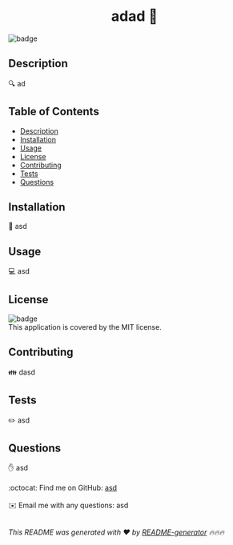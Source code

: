 
<h1 align="center">adad 👋</h1>
  
![badge](https://img.shields.io/badge/license-MIT-brightgreen)<br />

## Description
🔍 ad

## Table of Contents
- [Description](#description)
- [Installation](#installation)
- [Usage](#usage)
- [License](#license)
- [Contributing](#contributing)
- [Tests](#tests)
- [Questions](#questions)

## Installation
💾 asd

## Usage
💻 asd

## License
![badge](https://img.shields.io/badge/license-MIT-brightgreen)
<br />
This application is covered by the MIT license. 

## Contributing
👪 dasd

## Tests
✏️ asd

## Questions
✋ asd<br />
<br />
:octocat: Find me on GitHub: [asd](https://github.com/asd)<br />
<br />
✉️ Email me with any questions: asd<br /><br />

_This README was generated with ❤️ by [README-generator](https://github.com/jpd61/README-generator) 🔥🔥🔥_
    